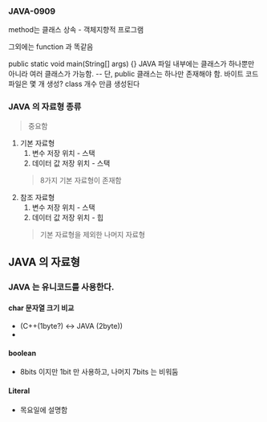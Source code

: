 ### JAVA-0909

method는 클래스 상속 - 객체지향적 프로그램 

 그외에는 function 과 똑같음

 public static void main(String[]  args) {}
JAVA 파일 내부에는 클래스가 하나뿐만 아니라 여러 클래스가 가능함. -- 단, public 클래스는 하나만 존재해야 함.  바이트 코드 파일은 몇 개 생성? class 개수 만큼 생성된다 


### JAVA 의 자료형 종류
> 중요함
1. 기본 자료형
   1. 변수 저장 위치 - 스택
   2. 데이터 값 저장 위치 - 스택
    > 8가지 기본 자료형이 존재함
2. 참조 자료형
   1. 변수 저장 위치 - 스택
   2. 데이터 값 저장 위치 - 힙 
    > 기본 자료형을 제외한 나머지 자료형

## JAVA 의 자료형 
### JAVA 는 유니코드를 사용한다.

#### char 문자열 크기 비교 
- (C++(1byte?) <-> JAVA (2byte))
- 
#### boolean 
- 8bits 이지만 1bit 만 사용하고, 나머지 7bits 는 비워둠

#### Literal 
- 목요일에 설명함 